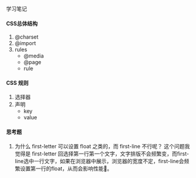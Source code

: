 学习笔记
#### CSS总体结构
  1. @charset
  2. @import
  3. rules
     - @media
     - @page
     - rule
#### CSS 规则
  1. 选择器
  2. 声明
     - key
     - value
#### 思考题
  1. 为什么 first-letter 可以设置 float 之类的，而 first-line 不行呢？
    这个问题我觉得是 first-letter 回选择第一行第一个文字，文字排版不会频繁变，而first-line选中一行文字，如果在浏览器中展示，浏览器的宽度不定，first-line会频繁设置第一行的float，从而会影响性能。
